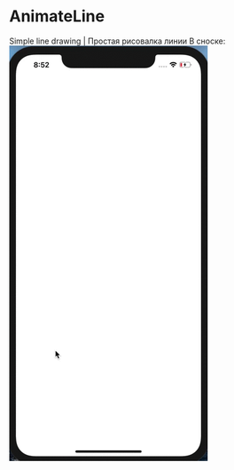 # AnimateLine
Simple line drawing | Простая рисовалка линии
В сноске:  
![alt-текст][logo]

[logo]: https://github.com/AsahiOcean/AnimateLine/blob/master/Example.gif ""
